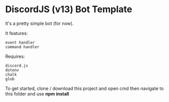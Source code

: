 # DiscordJS (v13) Bot Template
 
It's a pretty simple bot (for now).

It features:

    event handler
    command handler
    

Requires:

    discord.js
    dotenv
    chalk
    glob

To get started, clone / download this project and open cmd then navigate to this folder and use **npm install**
